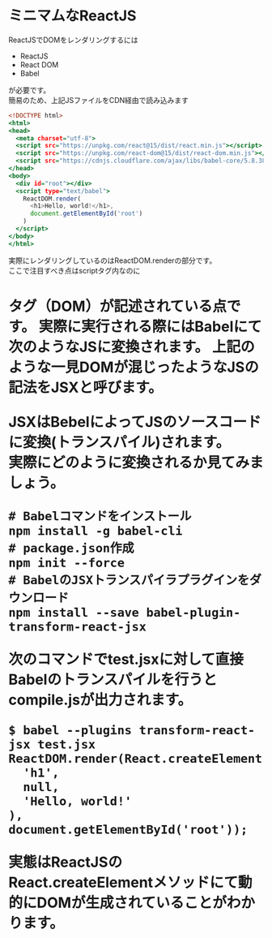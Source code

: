 # ミニマムなReactJS

ReactJSでDOMをレンダリングするには  

* ReactJS  
* React DOM  
* Babel

が必要です。  
簡易のため、上記JSファイルをCDN経由で読み込みます  

```index.html
<!DOCTYPE html>
<html>
<head>
  <meta charset="utf-8">
  <script src="https://unpkg.com/react@15/dist/react.min.js"></script>
  <script src="https://unpkg.com/react-dom@15/dist/react-dom.min.js"></script>
  <script src="https://cdnjs.cloudflare.com/ajax/libs/babel-core/5.8.38/browser.min.js"></script>
</head>
<body>
  <div id="root"></div>
  <script type="text/babel">
    ReactDOM.render(
      <h1>Hello, world!</h1>,
      document.getElementById('root')
    )
  </script>
</body>
</html>
```

実際にレンダリングしているのはReactDOM.renderの部分です。  
ここで注目すべき点はscriptタグ内なのに  
<h1>タグ（DOM）が記述されている点です。  
実際に実行される際にはBabelにて次のようなJSに変換されます。  
上記のような一見DOMが混じったようなJSの記法をJSXと呼びます。  

JSXはBebelによってJSのソースコードに変換(トランスパイル)されます。  
実際にどのように変換されるか見てみましょう。  

```
# Babelコマンドをインストール
npm install -g babel-cli
# package.json作成
npm init --force
# BabelのJSXトランスパイラプラグインをダウンロード
npm install --save babel-plugin-transform-react-jsx
```

次のコマンドでtest.jsxに対して直接Babelのトランスパイルを行うとcompile.jsが出力されます。

```
$ babel --plugins transform-react-jsx test.jsx
ReactDOM.render(React.createElement(
  'h1',
  null,
  'Hello, world!'
), document.getElementById('root'));
```

実態はReactJSのReact.createElementメソッドにて動的にDOMが生成されていることがわかります。